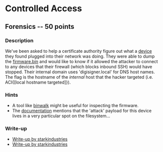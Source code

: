 # Controlled Access

## Forensics -- 50 points

### Description

We've been asked to help a certificate authority figure out what a [device](https://shop.hak5.org/products/shark-jack) they found plugged into their network was doing. They were able to dump the [firmware.bin](./firmware.bin) and would like to know if it allowed the attacker to connect to any devices that their firewall (which blocks inbound SSH) would have stopped. Their internal domain uses 'digisigner.local' for DNS host names. The flag is the hostname of the *internal* host that the hacker targeted (i.e. ACI{[local hostname targeted]}).

### Hints

* A tool like [binwalk](https://github.com/ReFirmLabs/binwalk) might be useful for inspecting the firmware.
* The [documentation](https://docs.hak5.org/hc/en-us/categories/360002117973-Shark-Jack) mentions that the 'attack' payload for this device lives in a very particular spot on the filesystem...


### Write-up

- [Write-up by starkindustries](https://github.com/starkindustries/CyberStakes2020#controlled-access---points-50)
- [Write-up by starkindustries](https://github.com/starkindustries/CyberStakes2020/tree/master/ControlledAccess)
